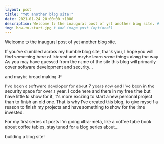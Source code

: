 ```yaml
---
layout: post
title: "Yet another blog site!"
date: 2021-01-24 20:00:00 +1000
description: Welcome to the inaugural post of yet another blog site. # Add post description (optional)
img: how-to-start.jpg # Add image post (optional)
---
```

Welcome to the inaugural post of yet another blog site.

If you've stumbled across my humble blog site, thank you, I hope you will find something here of interest and maybe learn some things along the way. As you may have guessed from the name of the site this blog will primarily cover software development and security... 

and maybe bread making :P 

I've been a software developer for about 7 years now and I've been in the security space for over a year. I code here and there in my free time but have little to show for it, it's more exciting to start a new personal project than to finish an old one. That is why I've created this blog, to give myself a reason to finish my projects and have something to show for the time invested.

For my first series of posts I'm going ultra-meta, like a coffee table book about coffee tables, stay tuned for a blog series about... 

building a blog site! 
